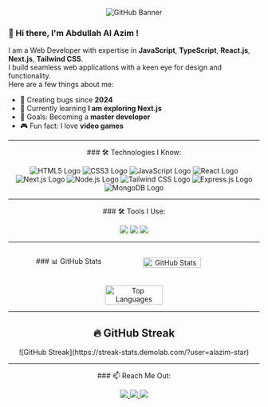 

<p align="center">
  <img src="https://i.ibb.co.com/TD3bYK2J/Black-Modern-Vlogger-You-Tube-Banner.png" alt="GitHub Banner" />
</p>

### 👋 Hi there, I'm Abdullah Al Azim !

I am a Web Developer with expertise in **JavaScript**, **TypeScript**, **React.js**, **Next.js**, **Tailwind CSS**.  
I build seamless web applications with a keen eye for design and functionality.  
Here are a few things about me:
- 🌟 Creating bugs since **2024**
- 📖 Currently learning **I am exploring Next.js**
- 🎯 Goals: Becoming a **master developer**
- 🎮 Fun fact: I love **video games**

---




<div align="center">
  <p>### 🛠️ Technologies I Know:</p>
  <p>
    <img src="https://img.shields.io/badge/HTML5-E34F26?style=for-the-badge&logo=html5&logoColor=white" alt="HTML5 Logo" />
    <img src="https://img.shields.io/badge/CSS3-1572B6?style=for-the-badge&logo=css3&logoColor=white" alt="CSS3 Logo" />
    <img src="https://img.shields.io/badge/JavaScript-F7DF1E?style=for-the-badge&logo=javascript&logoColor=black" alt="JavaScript Logo" />
    <img src="https://img.shields.io/badge/React-61DAFB?style=for-the-badge&logo=react&logoColor=black" alt="React Logo" />
    <img src="https://img.shields.io/badge/Next.js-000000?style=for-the-badge&logo=nextdotjs&logoColor=white" alt="Next.js Logo" />
    <img src="https://img.shields.io/badge/Node.js-339933?style=for-the-badge&logo=nodedotjs&logoColor=white" alt="Node.js Logo" />
    <img src="https://img.shields.io/badge/Tailwind_CSS-38B2AC?style=for-the-badge&logo=tailwind-css&logoColor=white" alt="Tailwind CSS Logo" />
    <img src="https://img.shields.io/badge/Express.js-000000?style=for-the-badge&logo=express&logoColor=white" alt="Express.js Logo" />
    <img src="https://img.shields.io/badge/MongoDB-47A248?style=for-the-badge&logo=mongodb&logoColor=white" alt="MongoDB Logo" />
  </p>
</div>


---


<div align="center">
  <p>### 🛠️ Tools I Use:</p>
  <p >
  <img src="https://img.shields.io/badge/VS_Code-0078D4?style=for-the-badge&logo=visual-studio-code&logoColor=white" />
  <img src="https://img.shields.io/badge/Git-F05032?style=for-the-badge&logo=git&logoColor=white" />
  <img src="https://img.shields.io/badge/GitHub-181717?style=for-the-badge&logo=github&logoColor=white" />
</p>
</div>

---


<div align="center" style="display: flex; flex-direction: row; justify-content: center; align-items: center; gap: 20px; flex-wrap: wrap;">
  <p>
    ### 📊 GitHub Stats
  </p>
  <img src="https://github-readme-stats.vercel.app/api?username=alazim-star&show_icons=true&theme=radical&hide_border=true" alt="GitHub Stats" width="48%" />

  <img src="https://github-readme-stats.vercel.app/api/top-langs/?username=alazim-star&layout=compact&theme=radical&hide_border=true" alt="Top Languages" width="48%" />

</div>


---
<div align="center">
  <h2>🔥 GitHub Streak</h2>
  ![GitHub Streak](https://streak-stats.demolab.com/?user=alazim-star)
</div>



---

<div align="center">
  <p>### 📫 Reach Me Out:</p>
  <p align="center">
  <a href="https://www.linkedin.com/in/your-linkedin-profile/" target="_blank">
    <img src="https://img.shields.io/badge/LinkedIn-0077B5?style=for-the-badge&logo=linkedin&logoColor=white" />
  </a>
  <a href="https://facebook.com/your-facebook-profile/" target="_blank">
    <img src="https://img.shields.io/badge/Facebook-1877F2?style=for-the-badge&logo=facebook&logoColor=white" />
  </a>
 
  <a href="mailto:your-email@gmail.com" target="_blank">
    <img src="https://img.shields.io/badge/Gmail-D14836?style=for-the-badge&logo=gmail&logoColor=white" />
  </a>
</p></div>


